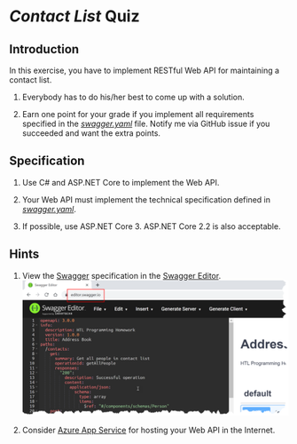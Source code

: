 # *Contact List* Quiz

## Introduction

In this exercise, you have to implement RESTful Web API for maintaining a contact list.

1. Everybody has to do his/her best to come up with a solution.

1. Earn one point for your grade if you implement all requirements specified in the [*swagger.yaml*](swagger.yaml) file. Notify me via GitHub issue if you succeeded and want the extra points.

## Specification

1. Use C# and ASP.NET Core to implement the Web API.

1. Your Web API must implement the technical specification defined in [*swagger.yaml*](swagger.yaml).

1. If possible, use ASP.NET Core 3. ASP.NET Core 2.2 is also acceptable.

## Hints

1. View the [Swagger](https://swagger.io/) specification in the [Swagger Editor](https://editor.swagger.io).<br/>
   ![Swagger Editor](swagger-editor.png)

1. Consider [Azure App Service](https://docs.microsoft.com/en-us/aspnet/core/tutorials/publish-to-azure-webapp-using-vs) for hosting your Web API in the Internet.
